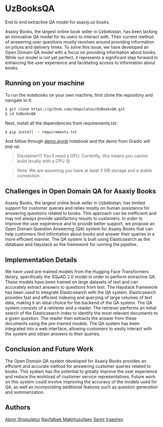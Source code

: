 # UzBooksQA
End to end extractive QA model for asaxiy.uz books.

Asaxiy Books, the largest online book seller in Uzbekistan, has been lacking an innovative QA model for its users to interact with. Their current method of answering user questions mostly revolves around providing information on prices and delivery times. To solve this issue, we have developed an Open Domain QA model with a focus on providing information about books. While our model is not yet perfect, it represents a significant step forward in enhancing the user experience and facilitating access to information about books.

## Running on your machine

To run the notebooks on your own machine, first clone the repository and navigate to it:

```bash
$ git clone https://github.com/shopulatov/UzBooksQA.git
$ cd UzBooksQA
```

Next, install all the dependencies from requirements.txt:

```bash
$ pip install -r requirements.txt
```

And follow through [demo.ipynb](https://github.com/shopulatov/UzBooksQA/blob/main/demo.ipynb) notebook and the demo from Gradio will pop up.

> Disclaimer!!! You'll need a GPU. Currently, this means you cannot build locally with a CPU 😢

> Note: We are assuming you have at least 3 GB storage and a stable connection.

 ## Challenges in Open Domain QA for Asaxiy Books</h3>
 Asaxiy Books, the largest online book seller in Uzbekistan, has limited support for customer queries and relies mostly on human assistance for answering questions related to books. This approach can be inefficient and may not always provide satisfactory results to customers.
In order to improve the user experience and to provide better support, we propose an Open Domain Question Answering (QA) system for Asaxiy Books that can help customers find information about books and answer their queries in a more efficient manner.
The QA system is built using Elasticsearch as the database and Haystack as the framework for running the pipeline.

## Implementation Details
We have used pre-trained models from the Hugging Face Transformers library, specifically the SQuAD 2.0 model in order to perform extractive QA. These models have been trained on large datasets of text and can accurately extract answers to questions from text.
The Haystack framework has been used to integrate Elasticsearch with the QA system. Elasticsearch provides fast and efficient indexing and querying of large volumes of text data, making it an ideal choice for the backend of the QA system.
The QA system consists of a retriever and a reader. The retriever performs an initial search of the Elasticsearch index to identify the most relevant documents to a given question. The reader then extracts the answer from these documents using the pre-trained models.
The QA system has been integrated into a web interface, allowing customers to easily interact with the system and obtain answers to their queries.

## Conclusion and Future Work
The Open Domain QA system developed for Asaxiy Books provides an efficient and accurate method for answering customer queries related to books. This system has the potential to greatly improve the user experience and reduce the workload of customer service representatives.
Future work on this system could involve improving the accuracy of the models used for QA, as well as incorporating additional features such as question generation and summarization.

## Authors
[Abror Shopulatov](https://www.linkedin.com/in/abrorshopulatov/)
[Navfalbek Makhfuzullaev](https://www.linkedin.com/in/navfalbek/)
[Samir Irgashev](https://www.linkedin.com/in/samir-irgashev-47522717a/)
